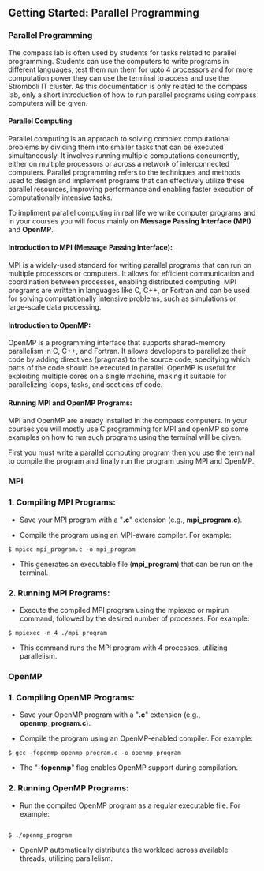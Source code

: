 ## Getting Started: Parallel Programming
### Parallel Programming

The compass lab is often used by students for tasks related to parallel programming. Students can use the computers to write programs in different languages, test them run them for upto 4 processors and for more computation power they can use the terminal to access and use the Stromboli IT cluster. As this documentation is only related to the compass lab, only a short introduction of how to run parallel programs using compass computers will be given.

#### Parallel Computing

Parallel computing is an approach to solving complex computational problems by dividing them into smaller tasks that can be executed simultaneously. It involves running multiple computations concurrently, either on multiple processors or across a network of interconnected computers. Parallel programming refers to the techniques and methods used to design and implement programs that can effectively utilize these parallel resources, improving performance and enabling faster execution of computationally intensive tasks.

To impliment parallel computing in real life we write computer programs and in your courses you will focus mainly on **Message Passing Interface (MPI)** and **OpenMP**.


#### Introduction to MPI (Message Passing Interface):

MPI is a widely-used standard for writing parallel programs that can run on multiple processors or computers. It allows for efficient communication and coordination between processes, enabling distributed computing. MPI programs are written in languages like C, C++, or Fortran and can be used for solving computationally intensive problems, such as simulations or large-scale data processing.

#### Introduction to OpenMP:

OpenMP is a programming interface that supports shared-memory parallelism in C, C++, and Fortran. It allows developers to parallelize their code by adding directives (pragmas) to the source code, specifying which parts of the code should be executed in parallel. OpenMP is useful for exploiting multiple cores on a single machine, making it suitable for parallelizing loops, tasks, and sections of code.

#### Running MPI and OpenMP Programs:

MPI and OpenMP are already installed in the compass computers. In your courses you will mostly use C programming for MPI and openMP so some examples on how to run such programs using the terminal will be given.

First you must write a parallel computing program  then you use the terminal to compile the program and finally run the program using MPI and OpenMP.

### MPI

### 1. Compiling MPI Programs:

* Save your MPI program with a "**.c**" extension (e.g., **mpi_program.c**).

* Compile the program using an MPI-aware compiler. For example:

````````
$ mpicc mpi_program.c -o mpi_program

`````````

* This generates an executable file (**mpi_program**) that can be run on the terminal.


### 2. Running MPI Programs:

* Execute the compiled MPI program using the mpiexec or mpirun command, followed by the desired number of processes. For example:

````````
$ mpiexec -n 4 ./mpi_program

````````
* This command runs the MPI program with 4 processes, utilizing parallelism.

### OpenMP

### 1. Compiling OpenMP Programs:

* Save your OpenMP program with a "**.c**" extension (e.g., **openmp_program.c**).

* Compile the program using an OpenMP-enabled compiler. For example:

````````
$ gcc -fopenmp openmp_program.c -o openmp_program

````````

* The "**-fopenmp**" flag enables OpenMP support during compilation.

### 2. Running OpenMP Programs:


* Run the compiled OpenMP program as a regular executable file. For example:

````````

$ ./openmp_program

````````

* OpenMP automatically distributes the workload across available threads, utilizing parallelism.


